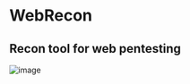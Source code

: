 # WebRecon
## Recon tool for web pentesting

![image](https://github.com/5hank4r/WebRecon/assets/34772838/d4edc431-e8df-460d-ba18-2343ee51da37)



